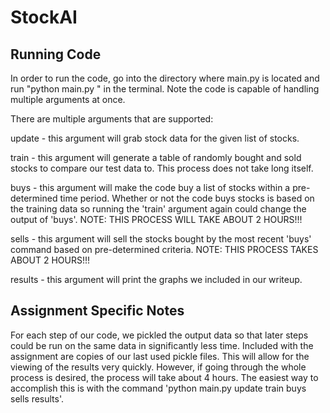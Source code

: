 # StockAI

## Running Code

In order to run the code, go into the directory where main.py is located and run "python main.py <arguments>" in the terminal. Note the code is capable of handling multiple arguments at once.

There are multiple arguments that are supported: 

update - this argument will grab stock data for the given list of stocks.

train - this argument will generate a table of randomly bought and sold stocks to compare our test data to. This process does not take long itself.

buys - this argument will make the code buy a list of stocks within a pre-determined time period. Whether or not the code buys stocks is based on the training data so running the 'train' argument again could change the output of 'buys'. NOTE: THIS PROCESS WILL TAKE ABOUT 2 HOURS!!!

sells - this argument will sell the stocks bought by the most recent 'buys' command based on pre-determined criteria. NOTE: THIS PROCESS TAKES ABOUT 2 HOURS!!!

results - this argument will print the graphs we included in our writeup.

##	Assignment Specific Notes

For each step of our code, we pickled the output data so that later steps could be run on the same data in significantly less time. Included with the assignment are copies of our last used pickle files. This will allow for the viewing of the results very quickly. However, if going through the whole process is desired, the process will take about 4 hours. The easiest way to accomplish this is with the command 'python main.py update train buys sells results'.
